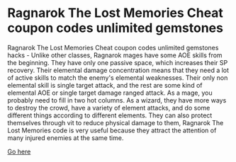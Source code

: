 # Ragnarok The Lost Memories Cheat coupon codes unlimited gemstones

Ragnarok The Lost Memories Cheat coupon codes unlimited gemstones hacks - Unlike other classes, Ragnarok mages have some AOE skills from the beginning. They have only one passive space, which increases their SP recovery. Their elemental damage concentration means that they need a lot of active skills to match the enemy's elemental weaknesses. Their only non elemental skill is single target attack, and the rest are some kind of elemental AOE or single target damage ranged attack. As a mage, you probably need to fill in two hot columns. As a wizard, they have more ways to destroy the crowd, have a variety of element attacks, and do some different things according to different elements. They can also protect themselves through vit to reduce physical damage to them, Ragnarok The Lost Memories code is very useful because they attract the attention of many injured enemies at the same time.

<a href="https://windmod.icu/ragnarok-the-lost-memories/">Go here</a>
